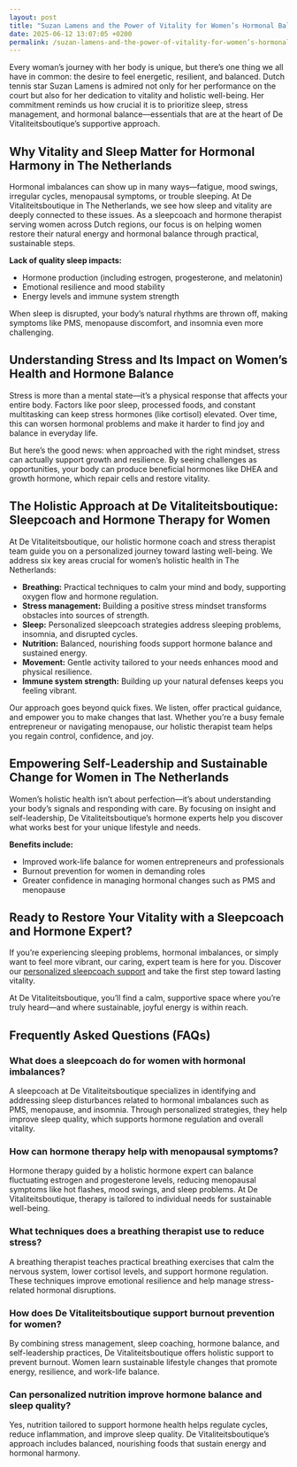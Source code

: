 ```yaml
---
layout: post
title: "Suzan Lamens and the Power of Vitality for Women’s Hormonal Balance"
date: 2025-06-12 13:07:05 +0200
permalink: /suzan-lamens-and-the-power-of-vitality-for-women’s-hormonal-balance/
---
```

Every woman’s journey with her body is unique, but there’s one thing we all have in common: the desire to feel energetic, resilient, and balanced. Dutch tennis star Suzan Lamens is admired not only for her performance on the court but also for her dedication to vitality and holistic well-being. Her commitment reminds us how crucial it is to prioritize sleep, stress management, and hormonal balance—essentials that are at the heart of De Vitaliteitsboutique’s supportive approach.

## Why Vitality and Sleep Matter for Hormonal Harmony in The Netherlands

Hormonal imbalances can show up in many ways—fatigue, mood swings, irregular cycles, menopausal symptoms, or trouble sleeping. At De Vitaliteitsboutique in The Netherlands, we see how sleep and vitality are deeply connected to these issues. As a sleepcoach and hormone therapist serving women across Dutch regions, our focus is on helping women restore their natural energy and hormonal balance through practical, sustainable steps.

**Lack of quality sleep impacts:**
- Hormone production (including estrogen, progesterone, and melatonin)
- Emotional resilience and mood stability
- Energy levels and immune system strength

When sleep is disrupted, your body’s natural rhythms are thrown off, making symptoms like PMS, menopause discomfort, and insomnia even more challenging.

## Understanding Stress and Its Impact on Women’s Health and Hormone Balance

Stress is more than a mental state—it’s a physical response that affects your entire body. Factors like poor sleep, processed foods, and constant multitasking can keep stress hormones (like cortisol) elevated. Over time, this can worsen hormonal problems and make it harder to find joy and balance in everyday life.

But here’s the good news: when approached with the right mindset, stress can actually support growth and resilience. By seeing challenges as opportunities, your body can produce beneficial hormones like DHEA and growth hormone, which repair cells and restore vitality.

## The Holistic Approach at De Vitaliteitsboutique: Sleepcoach and Hormone Therapy for Women

At De Vitaliteitsboutique, our holistic hormone coach and stress therapist team guide you on a personalized journey toward lasting well-being. We address six key areas crucial for women’s holistic health in The Netherlands:

- **Breathing:** Practical techniques to calm your mind and body, supporting oxygen flow and hormone regulation.
- **Stress management:** Building a positive stress mindset transforms obstacles into sources of strength.
- **Sleep:** Personalized sleepcoach strategies address sleeping problems, insomnia, and disrupted cycles.
- **Nutrition:** Balanced, nourishing foods support hormone balance and sustained energy.
- **Movement:** Gentle activity tailored to your needs enhances mood and physical resilience.
- **Immune system strength:** Building up your natural defenses keeps you feeling vibrant.

Our approach goes beyond quick fixes. We listen, offer practical guidance, and empower you to make changes that last. Whether you’re a busy female entrepreneur or navigating menopause, our holistic therapist team helps you regain control, confidence, and joy.

## Empowering Self-Leadership and Sustainable Change for Women in The Netherlands

Women’s holistic health isn’t about perfection—it’s about understanding your body’s signals and responding with care. By focusing on insight and self-leadership, De Vitaliteitsboutique’s hormone experts help you discover what works best for your unique lifestyle and needs.

**Benefits include:**
- Improved work-life balance for women entrepreneurs and professionals
- Burnout prevention for women in demanding roles
- Greater confidence in managing hormonal changes such as PMS and menopause

## Ready to Restore Your Vitality with a Sleepcoach and Hormone Expert?

If you’re experiencing sleeping problems, hormonal imbalances, or simply want to feel more vibrant, our caring, expert team is here for you. Discover our [personalized sleepcoach support](https://devitaliteitsboutique.nl/slaapproblemen-1-op-1-begeleiding/) and take the first step toward lasting vitality.

At De Vitaliteitsboutique, you’ll find a calm, supportive space where you’re truly heard—and where sustainable, joyful energy is within reach.

## Frequently Asked Questions (FAQs)

### What does a sleepcoach do for women with hormonal imbalances?

A sleepcoach at De Vitaliteitsboutique specializes in identifying and addressing sleep disturbances related to hormonal imbalances such as PMS, menopause, and insomnia. Through personalized strategies, they help improve sleep quality, which supports hormone regulation and overall vitality.

### How can hormone therapy help with menopausal symptoms?

Hormone therapy guided by a holistic hormone expert can balance fluctuating estrogen and progesterone levels, reducing menopausal symptoms like hot flashes, mood swings, and sleep problems. At De Vitaliteitsboutique, therapy is tailored to individual needs for sustainable well-being.

### What techniques does a breathing therapist use to reduce stress?

A breathing therapist teaches practical breathing exercises that calm the nervous system, lower cortisol levels, and support hormone regulation. These techniques improve emotional resilience and help manage stress-related hormonal disruptions.

### How does De Vitaliteitsboutique support burnout prevention for women?

By combining stress management, sleep coaching, hormone balance, and self-leadership practices, De Vitaliteitsboutique offers holistic support to prevent burnout. Women learn sustainable lifestyle changes that promote energy, resilience, and work-life balance.

### Can personalized nutrition improve hormone balance and sleep quality?

Yes, nutrition tailored to support hormone health helps regulate cycles, reduce inflammation, and improve sleep quality. De Vitaliteitsboutique’s approach includes balanced, nourishing foods that sustain energy and hormonal harmony.

<script type="application/ld+json">
{
  "@context": "https://schema.org",
  "@type": "BlogPosting",
  "headline": "Suzan Lamens and the Power of Vitality for Women’s Hormonal Balance",
  "description": "Explore how Dutch tennis star Suzan Lamens embodies the importance of vitality, sleep, stress management, and hormone balance for women. Learn about De Vitaliteitsboutique’s holistic approach as a sleepcoach, hormone therapist, and stress coach supporting women in The Netherlands.",
  "author": {
    "@type": "Person",
    "name": "De Vitaliteitsboutique"
  },
  "datePublished": "2024-06-01",
  "mainEntityOfPage": {
    "@type": "WebPage",
    "@id": "https://devitaliteitsboutique.nl/blog/suzan-lamens-vitality-hormonal-balance"
  },
  "publisher": {
    "@type": "Person",
    "name": "De Vitaliteitsboutique"
  },
  "inLanguage": "nl-NL"
}
</script>

<script type="application/ld+json">
{
  "@context": "https://schema.org",
  "@type": "FAQPage",
  "mainEntity": [
    {
      "@type": "Question",
      "name": "What does a sleepcoach do for women with hormonal imbalances?",
      "acceptedAnswer": {
        "@type": "Answer",
        "text": "A sleepcoach at De Vitaliteitsboutique specializes in identifying and addressing sleep disturbances related to hormonal imbalances such as PMS, menopause, and insomnia. Through personalized strategies, they help improve sleep quality, which supports hormone regulation and overall vitality."
      }
    },
    {
      "@type": "Question",
      "name": "How can hormone therapy help with menopausal symptoms?",
      "acceptedAnswer": {
        "@type": "Answer",
        "text": "Hormone therapy guided by a holistic hormone expert can balance fluctuating estrogen and progesterone levels, reducing menopausal symptoms like hot flashes, mood swings, and sleep problems. At De Vitaliteitsboutique, therapy is tailored to individual needs for sustainable well-being."
      }
    },
    {
      "@type": "Question",
      "name": "What techniques does a breathing therapist use to reduce stress?",
      "acceptedAnswer": {
        "@type": "Answer",
        "text": "A breathing therapist teaches practical breathing exercises that calm the nervous system, lower cortisol levels, and support hormone regulation. These techniques improve emotional resilience and help manage stress-related hormonal disruptions."
      }
    },
    {
      "@type": "Question",
      "name": "How does De Vitaliteitsboutique support burnout prevention for women?",
      "acceptedAnswer": {
        "@type": "Answer",
        "text": "By combining stress management, sleep coaching, hormone balance, and self-leadership practices, De Vitaliteitsboutique offers holistic support to prevent burnout. Women learn sustainable lifestyle changes that promote energy, resilience, and work-life balance."
      }
    },
    {
      "@type": "Question",
      "name": "Can personalized nutrition improve hormone balance and sleep quality?",
      "acceptedAnswer": {
        "@type": "Answer",
        "text": "Yes, nutrition tailored to support hormone health helps regulate cycles, reduce inflammation, and improve sleep quality. De Vitaliteitsboutique’s approach includes balanced, nourishing foods that sustain energy and hormonal harmony."
      }
    }
  ]
}
</script>